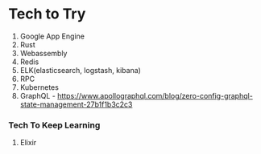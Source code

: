 # Tech to Try 

1. Google App Engine
3. Rust
4. Webassembly
5. Redis
6. ELK(elasticsearch, logstash, kibana)
7. RPC
8. Kubernetes
8. GraphQL - https://www.apollographql.com/blog/zero-config-graphql-state-management-27b1f1b3c2c3

### Tech To Keep Learning

1. Elixir